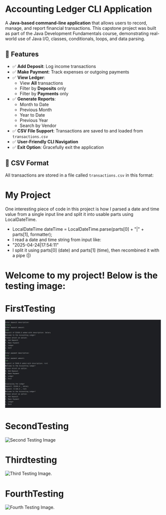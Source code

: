 # Accounting Ledger CLI Application

A **Java-based command-line application** that allows users to record, manage, and report financial transactions. This capstone project was built as part of the Java Development Fundamentals course, demonstrating real-world use of Java I/O, classes, conditionals, loops, and data parsing.

## 📁 Features

- ✅ **Add Deposit**: Log income transactions
- ✅ **Make Payment**: Track expenses or outgoing payments
- ✅ **View Ledger**:
  - View **All** transactions
  - Filter by **Deposits** only
  - Filter by **Payments** only
- ✅ **Generate Reports**:
  - Month to Date
  - Previous Month
  - Year to Date
  - Previous Year
  - Search by Vendor
- ✅ **CSV File Support**: Transactions are saved to and loaded from `transactions.csv`
- ✅ **User-Friendly CLI Navigation**
- ✅ **Exit Option**: Gracefully exit the application

## 📄 CSV Format

All transactions are stored in a file called `transactions.csv` in this format:

# My Project

One interesting piece of code in this project is how I parsed a date and time value from a single input line and split it 
into usable parts using LocalDateTime.

- LocalDateTime dateTime = LocalDateTime.parse(parts[0] + "|" + parts[1], formatter);
- I read a date and time string from input like:
- "2025-04-24|17:54:11"
- I split it using parts[0] (date) and parts[1] (time), then recombined it with a pipe (|)

# Welcome to my project! Below is the testing image:

# FirstTesting
![First Testing Image](https://github.com/Sujan135/accounting-ledger-app/blob/e494537a09077df3b504f7158856f9121b973d81/firstTesting.jpg)

# SecondTesting
![Second Testing Image](https://github.com/Sujan135/capstone-1/blob/013f00b664355608c304da5a21254f5e8aee03cc/mySecondTesting(Ledger).jpg)

# Thirdtesting
![Third Testing Image](https://github.com/Sujan135/capstone-1/blob/5a5f6e7b8c39d569b77724cfc4f1df0567f48336/thirdtesting(vendor).jpg).

# FourthTesting
![Fourth Testing Image](https://github.com/Sujan135/capstone-1/blob/be2a460fc432293420714ec375e29c1e49997c5b/fourthTesting(reports).jpg).

